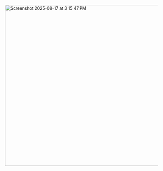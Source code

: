 <img width="797" height="528" alt="Screenshot 2025-08-17 at 3 15 47 PM" src="https://github.com/user-attachments/assets/bece2df9-9f24-4106-9043-3e47d520c8fd" />
